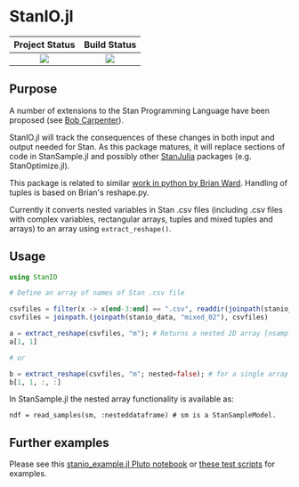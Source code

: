 # StanIO.jl

| **Project Status**          |  **Build Status** |
|:---------------------------:|:-----------------:|
|![][project-status-img] | ![][CI] |

[issues-url]: https://github.com/stanjulia/StanIO.jl/issues
[project-status-img]: https://img.shields.io/badge/lifecycle-experimental-orange.svg
[CI]:https://github.com/StanJulia/StanIO.jl/actions/workflows/CI.yml/badge.svg


## Purpose

A number of extensions to the Stan Programming Language have been proposed (see [Bob Carpenter](https://statmodeling.stat.columbia.edu/wp-content/uploads/2021/10/carpenter-probprog2021.pdf)).

StanIO.jl will track the consequences of these changes in both input and output needed for Stan. As this package matures, it will replace sections of code in StanSample.jl and possibly other [StanJulia](https://github.com/StanJulia) packages (e.g. StanOptimize.jl).

This package is related to similar [work in python by Brian Ward](https://github.com/WardBrian/stanio). Handling of tuples is based on Brian's reshape.py.

Currently it converts nested variables in Stan .csv files (including .csv files with complex variables, rectangular arrays, tuples and mixed tuples and arrays) to an array using `extract_reshape()`.


## Usage

```julia
using StanIO

# Define an array of names of Stan .csv file

csvfiles = filter(x -> x[end-3:end] == ".csv", readdir(joinpath(stanio_data, "mixed_02")))
csvfiles = joinpath.(joinpath(stanio_data, "mixed_02"), csvfiles)

a = extract_reshape(csvfiles, "m"); # Returns a nested 2D array [nsamples, nchains] of m
a[1, 1]

# or

b = extract_reshape(csvfiles, "m"; nested=false); # for a single array
b[1, 1, :, :]
```

In StanSample.jl the nested array functionality is available as:
```
ndf = read_samples(sm, :nesteddataframe) # sm is a StanSampleModel.
```

## Further examples

Please see this [stanio_example.jl Pluto notebook](https://github.com/StanJulia/StanExampleNotebooks.jl/blob/main/notebooks/StanIO/stanio_example.jl) or [these test scripts](https://github.com/StanJulia/StanIO.jl/blob/main/test) for examples.

